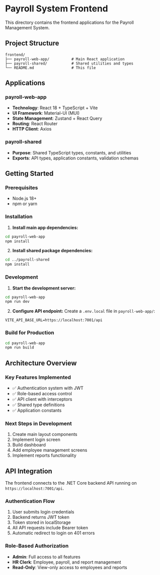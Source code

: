 # Payroll System Frontend

This directory contains the frontend applications for the Payroll Management System.

## Project Structure

```
frontend/
├── payroll-web-app/          # Main React application
├── payroll-shared/           # Shared utilities and types
└── README.md                 # This file
```

## Applications

### payroll-web-app
- **Technology**: React 18 + TypeScript + Vite
- **UI Framework**: Material-UI (MUI)
- **State Management**: Zustand + React Query
- **Routing**: React Router
- **HTTP Client**: Axios

### payroll-shared
- **Purpose**: Shared TypeScript types, constants, and utilities
- **Exports**: API types, application constants, validation schemas

## Getting Started

### Prerequisites
- Node.js 18+ 
- npm or yarn

### Installation

1. **Install main app dependencies:**
```bash
cd payroll-web-app
npm install
```

2. **Install shared package dependencies:**
```bash
cd ../payroll-shared
npm install
```

### Development

1. **Start the development server:**
```bash
cd payroll-web-app
npm run dev
```

2. **Configure API endpoint:**
Create a `.env.local` file in `payroll-web-app/`:
```env
VITE_API_BASE_URL=https://localhost:7001/api
```

### Build for Production

```bash
cd payroll-web-app
npm run build
```

## Architecture Overview

### Key Features Implemented
- ✅ Authentication system with JWT
- ✅ Role-based access control
- ✅ API client with interceptors
- ✅ Shared type definitions
- ✅ Application constants

### Next Steps in Development
1. Create main layout components
2. Implement login screen
3. Build dashboard
4. Add employee management screens
5. Implement reports functionality

## API Integration

The frontend connects to the .NET Core backend API running on `https://localhost:7001/api`.

### Authentication Flow
1. User submits login credentials
2. Backend returns JWT token
3. Token stored in localStorage
4. All API requests include Bearer token
5. Automatic redirect to login on 401 errors

### Role-Based Authorization
- **Admin**: Full access to all features
- **HR Clerk**: Employee, payroll, and report management
- **Read-Only**: View-only access to employees and reports 